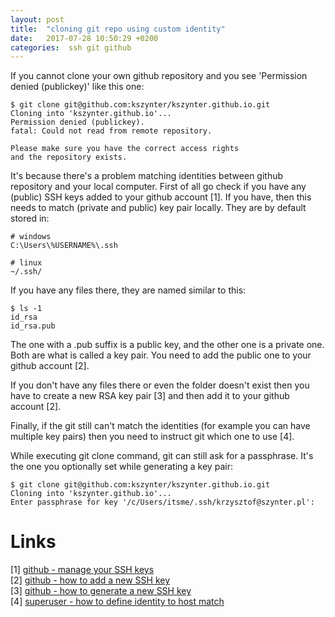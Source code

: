 ```yaml
---
layout: post
title:  "cloning git repo using custom identity"
date:   2017-07-28 10:50:29 +0200
categories:  ssh git github
---
```

If you cannot clone your own github repository and you see 'Permission denied (publickey)' like this one:

    $ git clone git@github.com:kszynter/kszynter.github.io.git
    Cloning into 'kszynter.github.io'...
    Permission denied (publickey).
    fatal: Could not read from remote repository.
    
    Please make sure you have the correct access rights
    and the repository exists.

It's because there's a problem matching identities between github repository and your local computer. First of all go check if you have any (public) SSH keys added to your github account [1]. If you have, then this needs to match (private and public) key pair locally. They are by default stored in:

    # windows
    C:\Users\%USERNAME%\.ssh

    # linux
    ~/.ssh/

If you have any files there, they are named similar to this:

    $ ls -1
    id_rsa
    id_rsa.pub

The one with a .pub suffix is a public key, and the other one is a private one. Both are what is called a key pair. You need to add the public one to your github account [2].

If you don't have any files there or even the folder doesn't exist then you have to create a new RSA key pair [3] and then add it to your github account [2].

Finally, if the git still can't match the identities (for example you can have multiple key pairs) then you need to instruct git which one to use [4].

While executing git clone command, git can still ask for a passphrase. It's the one you optionally set while generating a key pair:

    $ git clone git@github.com:kszynter/kszynter.github.io.git
    Cloning into 'kszynter.github.io'...
    Enter passphrase for key '/c/Users/itsme/.ssh/krzysztof@szynter.pl':

Links
=
[1] [github - manage your SSH keys](https://github.com/settings/keys)<br />
[2] [github - how to add a new SSH key](https://help.github.com/articles/adding-a-new-ssh-key-to-your-github-account/)<br />
[3] [github - how to generate a new SSH key](https://help.github.com/articles/generating-a-new-ssh-key-and-adding-it-to-the-ssh-agent/)<br />
[4] [superuser - how to define identity to host match](https://superuser.com/a/232406)
